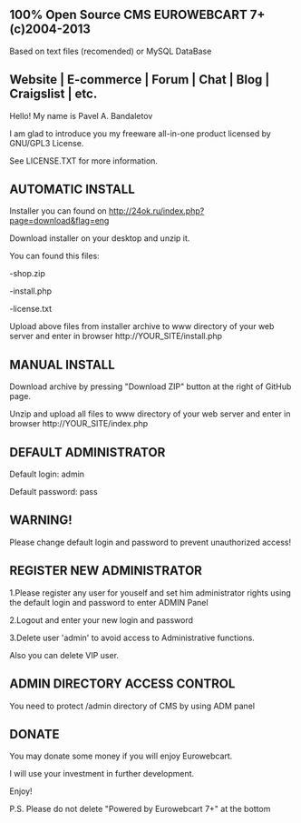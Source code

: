 100% Open Source CMS EUROWEBCART 7+ (c)2004-2013
--------------------------------------------------------------------------
Based on text files (recomended) or MySQL DataBase

Website | E-commerce | Forum | Chat | Blog | Craigslist | etc.
--------------------------------------------------------------------------
Hello! My name is Pavel A. Bandaletov

I am glad to introduce you my freeware all-in-one product licensed by GNU/GPL3 License.

See LICENSE.TXT for more information.

AUTOMATIC INSTALL
--------------------------------------------------------------------------
Installer you can found on http://24ok.ru/index.php?page=download&flag=eng

Download installer on your desktop and unzip it.

You can found this files:

-shop.zip

-install.php

-license.txt

Upload above files from installer archive to www directory of your web server and enter in browser http://YOUR_SITE/install.php

MANUAL INSTALL
--------------------------------------------------------------------------
Download archive by pressing "Download ZIP" button at the right of GitHub page.

Unzip and upload all files to www directory of your web server and enter in browser http://YOUR_SITE/index.php

DEFAULT ADMINISTRATOR
--------------------------------------------------------------------------
Default login: admin

Default password: pass

WARNING!
--------------------------------------------------------------------------
Please change default login and password to prevent unauthorized access!

REGISTER NEW ADMINISTRATOR
--------------------------------------------------------------------------
1.Please register any user for youself and set him administrator rights using the default login and password to enter ADMIN Panel

2.Logout and enter your new login and password

3.Delete user 'admin' to avoid access to Administrative functions.

Also you can delete VIP user.

ADMIN DIRECTORY ACCESS CONTROL
--------------------------------------------------------------------------
You need to protect /admin directory of CMS by using ADM panel

DONATE
--------------------------------------------------------------------------
You may donate some money if you will enjoy Eurowebcart.

I will use your investment in further development.


Enjoy!

P.S. Please do not delete "Powered by Eurowebcart 7+" at the bottom

